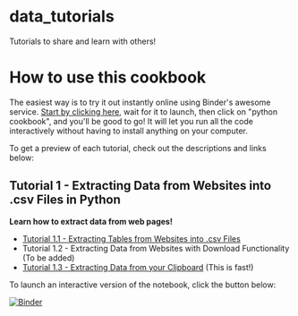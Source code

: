# data_tutorials
Tutorials to share and learn with others!

# How to use this cookbook
The easiest way is to try it out instantly online using Binder's awesome service. [Start by clicking here](https://mybinder.org/v2/gh/jimmyvluong/data_tutorials/HEAD), wait for it to launch, then click on "python cookbook", and you'll be good to go! It will let you run all the code interactively without having to install anything on your computer.

To get a preview of each tutorial, check out the descriptions and links below:

## Tutorial 1 - Extracting Data from Websites into .csv Files in Python
**Learn how to extract data from web pages!**
- [Tutorial 1.1 - Extracting Tables from Websites into .csv Files](https://github.com/jimmyvluong/data_tutorials/blob/main/python%20cookbook/Tutorial%201.1%20-%20Extracting%20Tables%20from%20Websites.ipynb)
- Tutorial 1.2 - Extracting Data from Websites with Download Functionality (To be added)
- [Tutorial 1.3 - Extracting Data from your Clipboard](https://github.com/jimmyvluong/data_tutorials/blob/main/python%20cookbook/%23%20Tutorial%201.3%20-%20Extracting%20Data%20from%20your%20Clipboard.ipynb) (This is fast!)

To launch an interactive version of the notebook, click the button below:

[![Binder](https://mybinder.org/badge_logo.svg)](https://mybinder.org/v2/gh/jimmyvluong/data_tutorials/HEAD)
